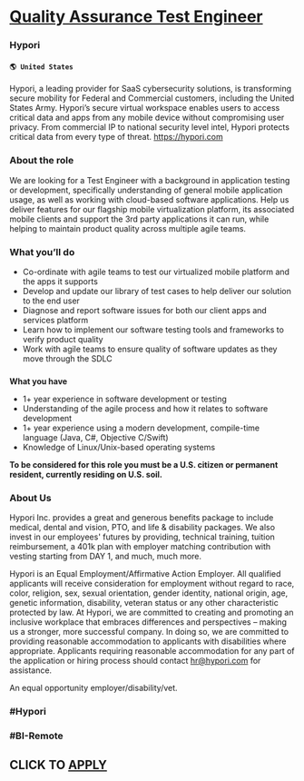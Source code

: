 # [Quality Assurance Test Engineer](https://www.remotewlb.com/apply/quality-assurance-test-engineer)  
### Hypori  
#### `🌎 United States`  

Hypori, a leading provider for SaaS cybersecurity solutions, is transforming secure mobility for Federal and Commercial customers, including the United States Army. Hypori’s secure virtual workspace enables users to access critical data and apps from any mobile device without compromising user privacy. From commercial IP to national security level intel, Hypori protects critical data from every type of threat. https://hypori.com

### **About the role**

We are looking for a Test Engineer with a background in application testing or development, specifically understanding of general mobile application usage, as well as working with cloud-based software applications. Help us deliver features for our flagship mobile virtualization platform, its associated mobile clients and support the 3rd party applications it can run, while helping to maintain product quality across multiple agile teams.

###  **What you’ll do**

  * Co-ordinate with agile teams to test our virtualized mobile platform and the apps it supports
  * Develop and update our library of test cases to help deliver our solution to the end user
  * Diagnose and report software issues for both our client apps and services platform
  * Learn how to implement our software testing tools and frameworks to verify product quality
  * Work with agile teams to ensure quality of software updates as they move through the SDLC

###  
 **What you have**

  * 1+ year experience in software development or testing
  * Understanding of the agile process and how it relates to software development
  * 1+ year experience using a modern development, compile-time language (Java, C#, Objective C/Swift)
  * Knowledge of Linux/Unix-based operating systems  
  

 **To be considered for this role you must be a U.S. citizen or permanent resident, currently residing on U.S. soil.**

### About Us

Hypori Inc. provides a great and generous benefits package to include medical, dental and vision, PTO, and life & disability packages. We also invest in our employees' futures by providing, technical training, tuition reimbursement, a 401k plan with employer matching contribution with vesting starting from DAY 1, and much, much more.

Hypori is an Equal Employment/Affirmative Action Employer. All qualified applicants will receive consideration for employment without regard to race, color, religion, sex, sexual orientation, gender identity, national origin, age, genetic information, disability, veteran status or any other characteristic protected by law. At Hypori, we are committed to creating and promoting an inclusive workplace that embraces differences and perspectives – making us a stronger, more successful company. In doing so, we are committed to providing reasonable accommodation to applicants with disabilities where appropriate. Applicants requiring reasonable accommodation for any part of the application or hiring process should contact hr@hypori.com for assistance.

An equal opportunity employer/disability/vet.

### #Hypori

### #BI-Remote

  
## CLICK TO [APPLY](https://www.remotewlb.com/apply/quality-assurance-test-engineer)

